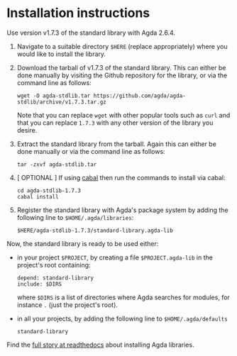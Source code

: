 Installation instructions
=========================

Use version v1.7.3 of the standard library with Agda 2.6.4.

1. Navigate to a suitable directory `$HERE` (replace appropriately) where
   you would like to install the library.

2. Download the tarball of v1.7.3 of the standard library. This can either be
   done manually by visiting the Github repository for the library, or via the
   command line as follows:
   ```
   wget -O agda-stdlib.tar https://github.com/agda/agda-stdlib/archive/v1.7.3.tar.gz
   ```
   Note that you can replace `wget` with other popular tools such as `curl` and that
   you can replace `1.7.3` with any other version of the library you desire.

3. Extract the standard library from the tarball. Again this can either be
   done manually or via the command line as follows:
   ```
   tar -zxvf agda-stdlib.tar
   ```

4. [ OPTIONAL ] If using [cabal](https://www.haskell.org/cabal/) then run
   the commands to install via cabal:
   ```
   cd agda-stdlib-1.7.3
   cabal install
   ```

5. Register the standard library with Agda's package system by adding
   the following line to `$HOME/.agda/libraries`:
   ```
   $HERE/agda-stdlib-1.7.3/standard-library.agda-lib
   ```

Now, the standard library is ready to be used either:

- in your project `$PROJECT`, by creating a file
  `$PROJECT.agda-lib` in the project's root containing:
  ```
  depend: standard-library
  include: $DIRS
  ```
  where `$DIRS` is a list of directories where Agda
  searches for modules, for instance `.` (just the project's root).

- in all your projects, by adding the following line to
  `$HOME/.agda/defaults`
  ```
  standard-library
  ```

Find the [full story at readthedocs](http://agda.readthedocs.io/en/latest/tools/package-system.html) about installing Agda libraries.
